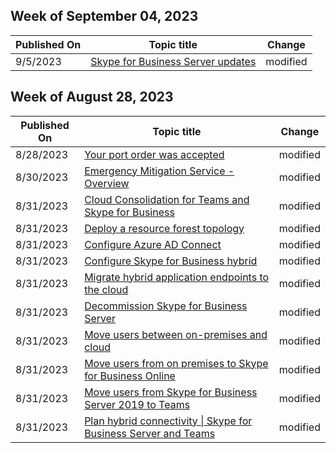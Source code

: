 <!-- This file is generated automatically each week. Changes made to this file will be overwritten.-->



## Week of September 04, 2023


| Published On |Topic title | Change |
|------|------------|--------|
| 9/5/2023 | [Skype for Business Server updates](/SkypeForBusiness/sfb-server-updates) | modified |


## Week of August 28, 2023


| Published On |Topic title | Change |
|------|------------|--------|
| 8/28/2023 | [Your port order was accepted](/SkypeForBusiness/what-are-calling-plans-in-office-365/your-port-order-was-accepted) | modified |
| 8/30/2023 | [Emergency Mitigation Service - Overview](/SkypeForBusiness/emergency-mitigation-service-overview) | modified |
| 8/31/2023 | [Cloud Consolidation for Teams and Skype for Business](/SkypeForBusiness/hybrid/cloud-consolidation) | modified |
| 8/31/2023 | [Deploy a resource forest topology](/SkypeForBusiness/hybrid/configure-a-multi-forest-environment-for-hybrid) | modified |
| 8/31/2023 | [Configure Azure AD Connect](/SkypeForBusiness/hybrid/configure-azure-ad-connect) | modified |
| 8/31/2023 | [Configure Skype for Business hybrid](/SkypeForBusiness/hybrid/configure-federation-with-skype-for-business-online) | modified |
| 8/31/2023 | [Migrate hybrid application endpoints to the cloud](/SkypeForBusiness/hybrid/decommission-move-on-prem-endpoints) | modified |
| 8/31/2023 | [Decommission Skype for Business Server](/SkypeForBusiness/hybrid/decommission-remove-on-prem) | modified |
| 8/31/2023 | [Move users between on-premises and cloud](/SkypeForBusiness/hybrid/move-users-between-on-premises-and-cloud) | modified |
| 8/31/2023 | [Move users from on premises to Skype for Business Online](/SkypeForBusiness/hybrid/move-users-from-on-premises-to-skype-for-business-online) | modified |
| 8/31/2023 | [Move users from Skype for Business Server 2019 to Teams](/SkypeForBusiness/hybrid/move-users-from-on-premises-to-teams) | modified |
| 8/31/2023 | [Plan hybrid connectivity \| Skype for Business Server and Teams](/SkypeForBusiness/hybrid/plan-hybrid-connectivity) | modified |
